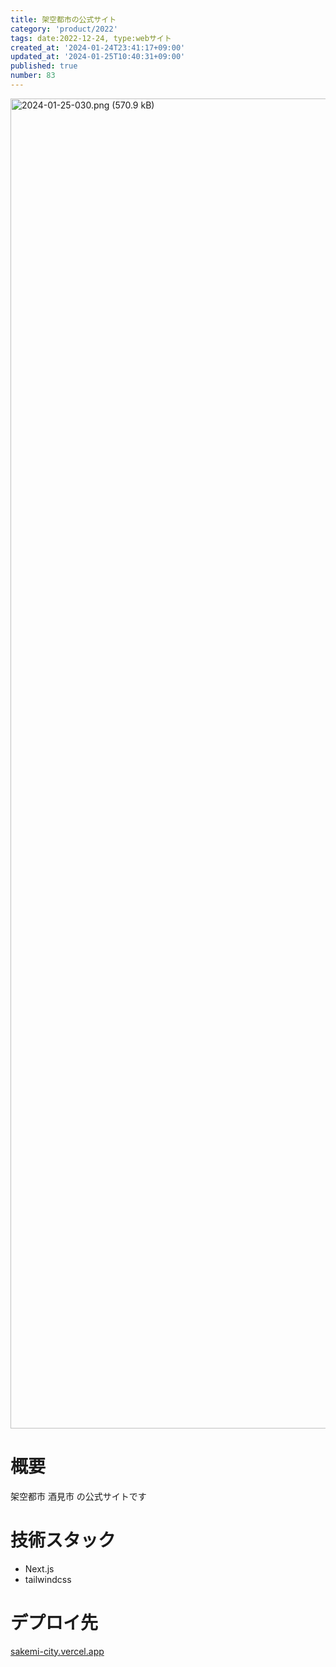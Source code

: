```yaml
---
title: 架空都市の公式サイト
category: 'product/2022'
tags: date:2022-12-24, type:webサイト
created_at: '2024-01-24T23:41:17+09:00'
updated_at: '2024-01-25T10:40:31+09:00'
published: true
number: 83
---
```


<img width="2128" alt="2024-01-25-030.png (570.9 kB)" src="/images/articles/83/24ae2ce7-7010-4766-b1b1-d55d2a9800c4.webp">


# 概要
架空都市 酒見市 の公式サイトです

# 技術スタック
- Next.js
- tailwindcss

# デプロイ先
[sakemi-city.vercel.app](https://sakemi-city.vercel.app/)

